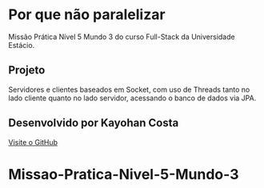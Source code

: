 <h1>Por que não paralelizar</h1>

Missão Prática Nível 5 Mundo 3 do curso Full-Stack da Universidade Estácio.

<h2>Projeto</h2>

Servidores e clientes baseados em Socket, com uso de Threads tanto no lado cliente
quanto no lado servidor, acessando o banco de dados via JPA.

<h2>Desenvolvido por Kayohan Costa</h2>

[Visite o GitHub](https://github.com/KayohanCosta)
# Missao-Pratica-Nivel-5-Mundo-3

